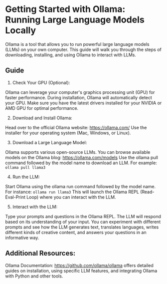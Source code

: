 # Getting Started with Ollama: Running Large Language Models Locally

Ollama is a tool that allows you to run powerful large language models (LLMs) on your own computer. This guide will walk you through the steps of downloading, installing, and using Ollama to interact with LLMs.

## Guide

1.  Check Your GPU (Optional):

Ollama can leverage your computer's graphics processing unit (GPU) for faster performance.
During installation, Ollama will automatically detect your GPU.
Make sure you have the latest drivers installed for your NVIDIA or AMD GPU for optimal performance.

2. Download and Install Ollama:

Head over to the official Ollama website: https://ollama.com/
Use the installer for your operating system (Mac, Windows, or Linux).

3. Download a Large Language Model:

Ollama supports various open-source LLMs. You can browse available models on the Ollama blog: https://ollama.com/models
Use the ollama pull command followed by the model name to download an LLM. For example: ```ollama pull llama3```

4. Run the LLM:

Start Ollama using the ollama run command followed by the model name. For instance: ```ollama run llama3```
This will launch the Ollama REPL (Read-Eval-Print Loop) where you can interact with the LLM.

5. Interact with the LLM:

Type your prompts and questions in the Ollama REPL.
The LLM will respond based on its understanding of your input.
You can experiment with different prompts and see how the LLM generates text, translates languages, writes different kinds of creative content, and answers your questions in an informative way.

## Additional Resources:

Ollama Documentation: https://github.com/ollama/ollama offers detailed guides on installation, using specific LLM features, and integrating Ollama with Python and other tools.
